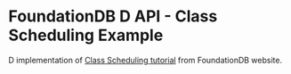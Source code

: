 # FoundationDB D API - Class Scheduling Example #

D implementation of [Class Scheduling tutorial](https://foundationdb.com/key-value-store/documentation/class-scheduling.html) from FoundationDB website.
